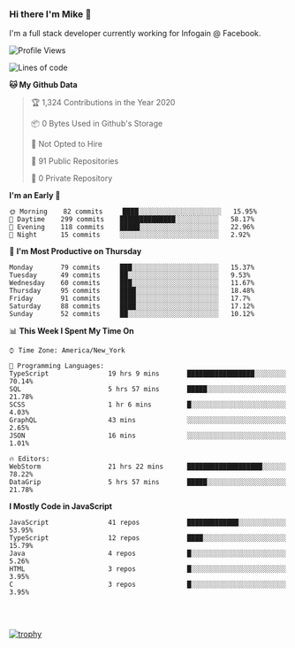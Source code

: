 ### Hi there I'm Mike 👋
I'm a full stack developer currently working for Infogain @ Facebook.

<!--START_SECTION:waka-->
![Profile Views](http://img.shields.io/badge/Profile%20Views-0-blue)

![Lines of code](https://img.shields.io/badge/From%20Hello%20World%20I%27ve%20Written-8.3%20million%20lines%20of%20code-blue)

**🐱 My Github Data** 

> 🏆 1,324 Contributions in the Year 2020
 > 
> 📦 0 Bytes Used in Github's Storage 
 > 
> 🚫 Not Opted to Hire
 > 
> 📜 91 Public Repositories
 > 
> 🔑 0 Private Repository 
 > 
**I'm an Early 🐤** 

```text
🌞 Morning    82 commits     ████░░░░░░░░░░░░░░░░░░░░░   15.95% 
🌆 Daytime    299 commits    ██████████████░░░░░░░░░░░   58.17% 
🌃 Evening    118 commits    █████░░░░░░░░░░░░░░░░░░░░   22.96% 
🌙 Night      15 commits     ░░░░░░░░░░░░░░░░░░░░░░░░░   2.92%

```
📅 **I'm Most Productive on Thursday** 

```text
Monday       79 commits     ███░░░░░░░░░░░░░░░░░░░░░░   15.37% 
Tuesday      49 commits     ██░░░░░░░░░░░░░░░░░░░░░░░   9.53% 
Wednesday    60 commits     ███░░░░░░░░░░░░░░░░░░░░░░   11.67% 
Thursday     95 commits     ████░░░░░░░░░░░░░░░░░░░░░   18.48% 
Friday       91 commits     ████░░░░░░░░░░░░░░░░░░░░░   17.7% 
Saturday     88 commits     ████░░░░░░░░░░░░░░░░░░░░░   17.12% 
Sunday       52 commits     ██░░░░░░░░░░░░░░░░░░░░░░░   10.12%

```


📊 **This Week I Spent My Time On** 

```text
⌚︎ Time Zone: America/New_York

💬 Programming Languages: 
TypeScript               19 hrs 9 mins       █████████████████░░░░░░░░   70.14% 
SQL                      5 hrs 57 mins       █████░░░░░░░░░░░░░░░░░░░░   21.78% 
SCSS                     1 hr 6 mins         █░░░░░░░░░░░░░░░░░░░░░░░░   4.03% 
GraphQL                  43 mins             ░░░░░░░░░░░░░░░░░░░░░░░░░   2.65% 
JSON                     16 mins             ░░░░░░░░░░░░░░░░░░░░░░░░░   1.01%

🔥 Editors: 
WebStorm                 21 hrs 22 mins      ███████████████████░░░░░░   78.22% 
DataGrip                 5 hrs 57 mins       █████░░░░░░░░░░░░░░░░░░░░   21.78%

```

**I Mostly Code in JavaScript** 

```text
JavaScript               41 repos            █████████████░░░░░░░░░░░░   53.95% 
TypeScript               12 repos            ████░░░░░░░░░░░░░░░░░░░░░   15.79% 
Java                     4 repos             █░░░░░░░░░░░░░░░░░░░░░░░░   5.26% 
HTML                     3 repos             █░░░░░░░░░░░░░░░░░░░░░░░░   3.95% 
C                        3 repos             █░░░░░░░░░░░░░░░░░░░░░░░░   3.95%

```



<!--END_SECTION:waka-->

##### &nbsp;
[![trophy](https://github-profile-trophy.vercel.app/?username=uptonm&theme=dracula)](https://github.com/ryo-ma/github-profile-trophy)
